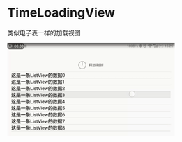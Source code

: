 # TimeLoadingView
类似电子表一样的加载视图

![image](https://github.com/liangsaifei/CircleTimeLoading/blob/master/r.gif) 
